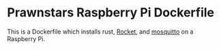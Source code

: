 # Prawnstars Raspberry Pi Dockerfile

This is a Dockerfile which installs rust, [Rocket](https://rocket.rs/),
and [mosquitto](https://mosquitto.org/) on a Raspberry Pi.
